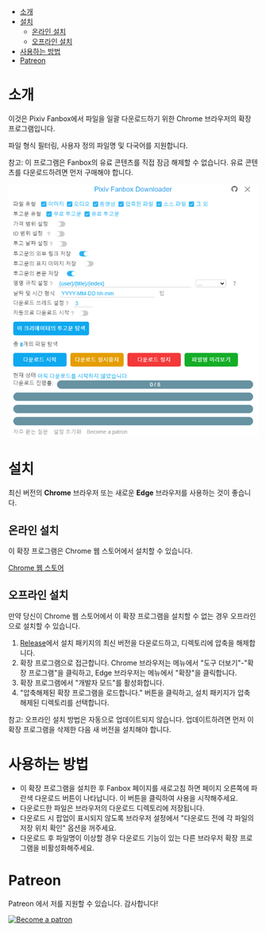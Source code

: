 <!-- TOC -->

- [소개](#소개)
- [설치](#설치)
  - [온라인 설치](#온라인-설치)
  - [오프라인 설치](#오프라인-설치)
- [사용하는 방법](#사용하는-방법)
- [Patreon](#patreon)

<!-- /TOC -->

# 소개

이것은 Pixiv Fanbox에서 파일을 일괄 다운로드하기 위한 Chrome 브라우저의 확장 프로그램입니다.

파일 형식 필터링, 사용자 정의 파일명 및 다국어를 지원합니다.

참고: 이 프로그램은 Fanbox의 유료 콘텐츠를 직접 잠금 해제할 수 없습니다. 유료 콘텐츠를 다운로드하려면 먼저 구매해야 합니다.

![screenshot](screenshot/ui5.png)

# 설치

최신 버전의 **Chrome** 브라우저 또는 새로운 **Edge** 브라우저를 사용하는 것이 좋습니다.

## 온라인 설치

이 확장 프로그램은 Chrome 웹 스토어에서 설치할 수 있습니다.

[Chrome 웹 스토어](https://chrome.google.com/webstore/detail/pixiv-fanbox-downloader/ihnfpdchjnmlehnoeffgcbakfmdjcckn)

## 오프라인 설치

만약 당신이 Chrome 웹 스토어에서 이 확장 프로그램을 설치할 수 없는 경우 오프라인으로 설치할 수 있습니다.

1. [Release](https://github.com/xuejianxianzun/PixivFanboxDownloader/releases)에서 설치 패키지의 최신 버전을 다운로드하고, 디렉토리에 압축을 해제합니다.
2. 확장 프로그램으로 접근합니다. Chrome 브라우저는 메뉴에서 "도구 더보기"-"확장 프로그램"을 클릭하고, Edge 브라우저는 메뉴에서 "확장"을 클릭합니다.
3. 확장 프로그램에서 "개발자 모드"를 활성화합니다.
4. "압축해제된 확장 프로그램을 로드합니다." 버튼을 클릭하고, 설치 패키지가 압축 해제된 디렉토리를 선택합니다.

참고: 오프라인 설치 방법은 자동으로 업데이트되지 않습니다. 업데이트하려면 먼저 이 확장 프로그램을 삭제한 다음 새 버전을 설치해야 합니다.

# 사용하는 방법

- 이 확장 프로그램을 설치한 후 Fanbox 페이지를 새로고침 하면 페이지 오른쪽에 파란색 다운로드 버튼이 나타납니다. 이 버튼을 클릭하여 사용을 시작해주세요.
- 다운로드한 파일은 브라우저의 다운로드 디렉토리에 저장됩니다.
- 다운로드 시 팝업이 표시되지 않도록 브라우저 설정에서 "다운로드 전에 각 파일의 저장 위치 확인" 옵션을 꺼주세요.
- 다운로드 후 파일명이 이상할 경우 다운로드 기능이 있는 다른 브라우저 확장 프로그램을 비활성화해주세요.

# Patreon

Patreon 에서 저를 지원할 수 있습니다. 감사합니다!

<a href='https://www.patreon.com/xuejianxianzun'><img src='https://c5.patreon.com/external/logo/become_a_patron_button.png' alt='Become a patron' width='140px' /></a>